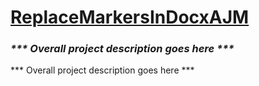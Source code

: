 # <u>ReplaceMarkersInDocxAJM</u>
### <i>*** Overall project description goes here ***</i>


*** Overall project description goes here ***
